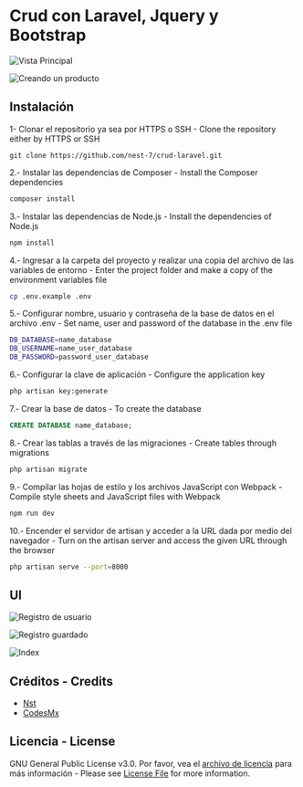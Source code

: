 # Crud con Laravel, Jquery y Bootstrap

![Vista Principal](https://res.cloudinary.com/dsc7j32bw/image/upload/v1549302582/repos/Crud%20with%20laravel/1-repo-free.png "Desarrollado por CodesMx")

![Creando un producto](https://res.cloudinary.com/dsc7j32bw/image/upload/v1549302581/repos/Crud%20with%20laravel/4-repo-free.png "Desarrollado por CodesMx")

## Instalación
1- Clonar el repositorio ya sea por HTTPS o SSH - Clone the repository either by HTTPS or SSH
```
git clone https://github.com/nest-7/crud-laravel.git
```

2.- Instalar las dependencias de Composer - Install the Composer dependencies
```bash
composer install
```

3.- Instalar las dependencias de Node.js - Install the dependencies of Node.js
```bash
npm install
```

4.- Ingresar a la carpeta del proyecto y realizar una copia del archivo de las variables de entorno - Enter the project folder and make a copy of the environment variables file
```bash
cp .env.example .env
```

5.- Configurar nombre, usuario y contraseña de la base de datos en el archivo .env - Set name, user and password of the database in the .env file
```bash
DB_DATABASE=name_database
DB_USERNAME=name_user_database
DB_PASSWORD=password_user_database
```

6.- Configurar la clave de aplicación - Configure the application key

```bash
php artisan key:generate
```

7.- Crear la base de datos - To create the database
```sql
CREATE DATABASE name_database;
```

8.- Crear las tablas a través de las migraciones - Create tables through migrations
```bash
php artisan migrate
```

9.- Compilar las hojas de estilo y los archivos JavaScript con Webpack - Compile style sheets and JavaScript files with Webpack
```bash
npm run dev
```

10.- Encender el servidor de artisan y acceder a la URL dada por medio del navegador - Turn on the artisan server and access the given URL through the browser

```bash
php artisan serve --port=8000
```

## UI
![Registro de usuario](https://res.cloudinary.com/dsc7j32bw/image/upload/v1549302580/repos/Crud%20with%20laravel/2-repo-free.png "Desarrollado por CodesMx")

![Registro guardado](https://res.cloudinary.com/dsc7j32bw/image/upload/v1549302581/repos/Crud%20with%20laravel/5-repo-free.png "Desarrollado por CodesMx")

![Index](https://res.cloudinary.com/dsc7j32bw/image/upload/v1549302581/repos/Crud%20with%20laravel/7-repo-free.png "Desarrollado por CodesMx")


## Créditos - Credits
* [Nst](https://github.com/nest-7 "GitHub del Creador")
* [CodesMx](http://codesmx.com/)

## Licencia - License
GNU General Public License v3.0. Por favor, vea el [archivo de licencia](https://github.com/nest-7/Crud-Laravel/blob/master/LICENSE) para más información - Please see [License File](https://github.com/nest-7/Crud-Laravel/blob/master/LICENSE) for more information.
